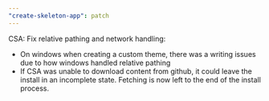 ```yaml
---
"create-skeleton-app": patch
---
```


CSA: Fix relative pathing and network handling:

- On windows when creating a custom theme, there was a writing issues due to how windows handled relative pathing
- If CSA was unable to download content from github, it could leave the install in an incomplete state. Fetching is now left to the end of the install process.
